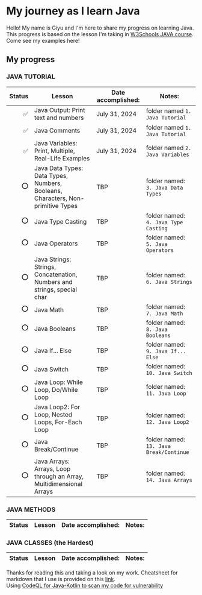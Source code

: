 # My journey as I learn Java

Hello! My name is Giyu and I'm here to share my progress on learning Java.<br>
This progress is based on the lesson I'm taking in [W3Schools JAVA course](https://www.w3schools.com/java/default.asp). Come see my examples here!

## My progress
### JAVA TUTORIAL
| Status | Lesson | Date accomplished: | Notes: |
| ---: | --- | --- | --- |
| ✅ | Java Output: Print text and numbers | July 31, 2024 | folder named `1. Java Tutorial` |
| ✅ | Java Comments | July 31, 2024 | folder named `1. Java Tutorial` |
| ✅ | Java Variables: Print, Multiple, Real-Life Examples | July 31, 2024 | folder named `2. Java Variables` |
| ⭕ | Java Data Types: <br>Data Types, Numbers, Booleans, Characters, Non-primitive Types | TBP | folder named: `3. Java Data Types` |
| ⭕ | Java Type Casting | TBP | folder named: `4. Java Type Casting` |
| ⭕ | Java Operators | TBP | folder named: `5. Java Operators` |
| ⭕ | Java Strings: Strings, Concatenation, Numbers and strings, special char | TBP | folder named: ` 6. Java Strings` |
| ⭕ | Java Math | TBP | folder named: `7. Java Math` |
| ⭕ | Java Booleans | TBP | folder named: `8. Java Booleans` |
| ⭕ | Java If... Else | TBP | folder named: `9. Java If... Else` |
| ⭕ | Java Switch | TBP | folder named: `10. Java Switch` |
| ⭕ | Java Loop: While Loop, Do/While Loop | TBP | folder named: `11. Java Loop` |
| ⭕ | Java Loop2: For Loop, Nested Loops, For-Each Loop | TBP | folder named: `12. Java Loop2` |
| ⭕ | Java Break/Continue | TBP | folder named: `13. Java Break/Continue` |
| ⭕ | Java Arrays: Arrays, Loop through an Array, Multidimensional Arrays | TBP | folder named: `14. Java Arrays` |

### JAVA METHODS
| Status | Lesson | Date accomplished: | Notes: |
| ---: | --- | --- | --- |

### JAVA CLASSES (the Hardest)
| Status | Lesson | Date accomplished: | Notes: |
| ---: | --- | --- | --- |

Thanks for reading this and taking a look on my work. Cheatsheet for markdown that I use is provided on this [link](https://github.com/adam-p/markdown-here/wiki/Markdown-Cheatsheet#tables).<br>
Using [CodeQL for Java-Kotlin to scan my code for vulnerability](https://codeql.github.com)